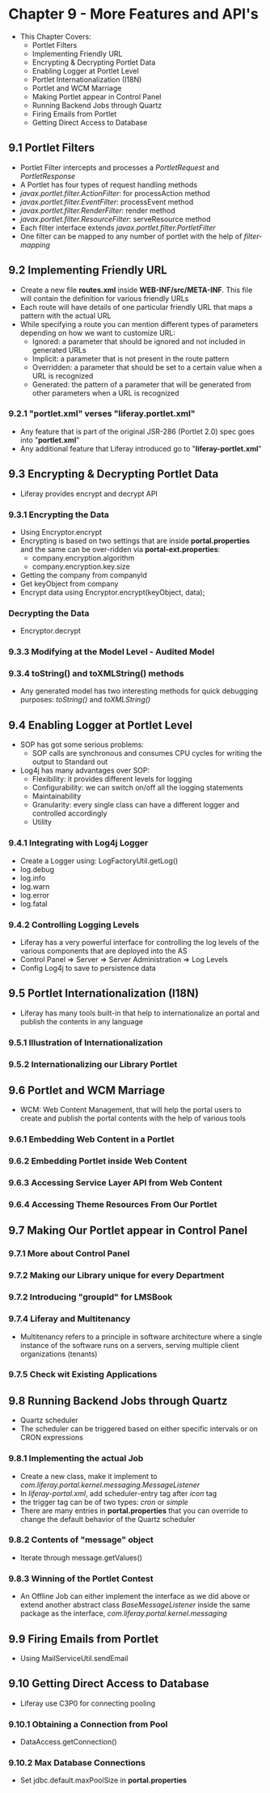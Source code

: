 # Chapter 9 - More Features and API's
* This Chapter Covers:
    * Portlet Filters
    * Implementing Friendly URL
    * Encrypting & Decrypting Portlet Data
    * Enabling Logger at Portlet Level
    * Portlet Internationalization (I18N)
    * Portlet and WCM Marriage
    * Making Portlet appear in Control Panel
    * Running Backend Jobs through Quartz
    * Firing Emails from Portlet
    * Getting Direct Access to Database

## 9.1 Portlet Filters
* Portlet Filter intercepts and processes a *PortletRequest* and *PortletResponse*
* A Portlet has four types of request handling methods
* *javax.portlet.filter.ActionFilter*: for processAction method
* *javax.portlet.filter.EventFilter*: processEvent method
* *javax.portlet.filter.RenderFilter*: render method
* *javax.portlet.filter.ResourceFilter*: serveResource method
* Each filter interface extends *javax.portlet.filter.PortletFilter*
* One filter can be mapped to any number of portlet with the help of *filter-mapping*

## 9.2 Implementing Friendly URL
* Create a new file **routes.xml** inside **WEB-INF/src/META-INF**. This file will contain the definition for various friendly URLs
* Each route will have details of one particular friendly URL that maps a pattern with the actual URL
* While specifying a route you can mention different types of parameters depending on how we want to customize URL:
    * Ignored: a parameter that should be ignored and not included in generated URLs
    * Implicit: a parameter that is not present in the route pattern
    * Overridden: a parameter that should be set to a certain value when a URL is recognized
    * Generated: the pattern of a parameter that will be generated from other parameters when a URL is recognized

### 9.2.1 "portlet.xml" verses "liferay.portlet.xml"
* Any feature that is part of the original JSR-286 (Portlet 2.0) spec goes into "**portlet.xml**"
* Any additional feature that Liferay introduced go to "**liferay-portlet.xml**"

## 9.3 Encrypting & Decrypting Portlet Data
* Liferay provides encrypt and decrypt API

### 9.3.1 Encrypting the Data
* Using Encryptor.encrypt
* Encrypting is based on two settings that are inside **portal.properties** and the same can be over-ridden via **portal-ext.properties**:
    * company.encryption.algorithm
    * company.encryption.key.size
* Getting the company from companyId
* Get keyObject from company
* Encrypt data using Encryptor.encrypt(keyObject, data);

### Decrypting the Data
* Encryptor.decrypt

### 9.3.3 Modifying at the Model Level - Audited Model

### 9.3.4 toString() and toXMLString() methods
* Any generated model has two interesting methods for quick debugging purposes: *toString()* and *toXMLString()*

## 9.4 Enabling Logger at Portlet Level
* SOP has got some serious problems:
    * SOP calls are synchronous and consumes CPU cycles for writing the output to Standard out
* Log4j has many advantages over SOP:
    * Flexibility: it provides different levels for logging
    * Configurability: we can switch on/off all the logging statements
    * Maintainability
    * Granularity: every single class can have a different logger and controlled accordingly
    * Utility

### 9.4.1 Integrating with Log4j Logger
* Create a Logger using: LogFactoryUtil.getLog()    
* log.debug
* log.info
* log.warn
* log.error
* log.fatal

### 9.4.2 Controlling Logging Levels
* Liferay has a very powerful interface for controlling the log levels of the various components that are deployed into the AS
* Control Panel => Server => Server Administration => Log Levels
* Config Log4j to save to persistence data

## 9.5 Portlet Internationalization (I18N)
* Liferay has many tools built-in that help to internationalize an portal and publish the contents in any language

### 9.5.1 Illustration of Internationalization

### 9.5.2 Internationalizing our Library Portlet

## 9.6 Portlet and WCM Marriage
* WCM: Web Content Management, that will help the portal users to create and publish the portal contents with the help of various tools 

### 9.6.1 Embedding Web Content in a Portlet

### 9.6.2 Embedding Portlet inside Web Content

### 9.6.3 Accessing Service Layer API from Web Content

### 9.6.4 Accessing Theme Resources From Our Portlet

## 9.7 Making Our Portlet appear in Control Panel

### 9.7.1 More about Control Panel

### 9.7.2 Making our Library unique for every Department

### 9.7.2 Introducing "groupId" for LMSBook

### 9.7.4 Liferay and Multitenancy
* Multitenancy refers to a principle in software architecture where a single instance of the software runs on a servers, serving multiple client organizations (tenants)

### 9.7.5 Check wit Existing Applications

## 9.8 Running Backend Jobs through Quartz
* Quartz scheduler
* The scheduler can be triggered based on either specific intervals or on CRON expressions

### 9.8.1 Implementing the actual Job
* Create a new class, make it implement to *com.liferay.portal.kernel.messaging.MessageListener*
* In *liferay-portal.xml*, add scheduler-entry tag after *icon* tag
* the trigger tag can be of two types: *cron* or *simple*
* There are many entries in **portal.properties** that you can override to change the default behavior of the Quartz scheduler

### 9.8.2 Contents of "message" object
* Iterate through message.getValues()
 
### 9.8.3 Winning of the Portlet Contest
* An Offline Job can either implement the interface as we did above or extend another abstract class *BaseMessageListener* inside the same package as the interface, *com.liferay.portal.kernel.messaging*

## 9.9 Firing Emails from Portlet
* Using MailServiceUtil.sendEmail

## 9.10 Getting Direct Access to Database
* Liferay use C3P0 for connecting pooling

### 9.10.1 Obtaining a Connection from Pool
* DataAccess.getConnection() 

### 9.10.2 Max Database Connections
* Set jdbc.default.maxPoolSize in **portal.properties**
